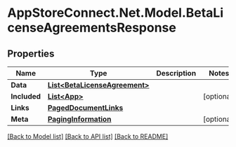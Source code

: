 # AppStoreConnect.Net.Model.BetaLicenseAgreementsResponse

## Properties

Name | Type | Description | Notes
------------ | ------------- | ------------- | -------------
**Data** | [**List&lt;BetaLicenseAgreement&gt;**](BetaLicenseAgreement.md) |  | 
**Included** | [**List&lt;App&gt;**](App.md) |  | [optional] 
**Links** | [**PagedDocumentLinks**](PagedDocumentLinks.md) |  | 
**Meta** | [**PagingInformation**](PagingInformation.md) |  | [optional] 

[[Back to Model list]](../README.md#documentation-for-models) [[Back to API list]](../README.md#documentation-for-api-endpoints) [[Back to README]](../README.md)

